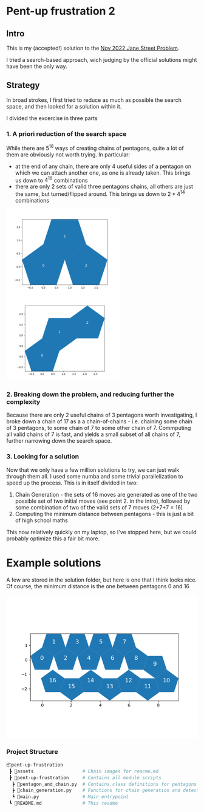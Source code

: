 # Pent-up frustration 2
## Intro
This is my (accepted!) solution to the [Nov 2022 Jane Street Problem](https://www.janestreet.com/puzzles/pent-up-frustration-2-index/).

I tried a search-based approach, wich judging by the official solutions might have been the only way. 

## Strategy
In broad strokes, I first tried to reduce as much as possible the search space, and then looked for a solution within it. 

I divided the excercise in three parts

### 1. A priori reduction of the search space
While there are $5^{16}$ ways of creating chains of pentagons, quite a lot of them are obviously not worth trying. In particular:
- at the end of any chain, there are only 4 useful sides of a pentagon on which we can attach another one, as one is already taken. This brings us down to $4^{16}$ combinations
- there are only 2 sets of valid three pentagons chains, all others are just the same, but turned/flipped around. This brings us down to $2*4^{14}$ combinations

<img src="assets/min_chain_0.png" alt="Example 1" width="300"/>  <img src="assets/min_chain_1.png" alt="Example 2" width="300"/>

### 2. Breaking down the problem, and reducing further the complexity
Because there are only 2 useful chains of 3 pentagons worth investigating, I broke down a chain of 17 as a a chain-of-chains - i.e. chaining some chain of 3 pentagons, to some chain of 7 to some other chain of 7. 
Commputing all valid chains of 7 is fast, and yields a small subset of all chains of 7, further narrowing down the search space. 

### 3. Looking for a solution
Now that we only have a few million solutions to try, we can just walk through them all. I used some numba and some trivial parallelization to speed up the process.  This is in itself divided in two:
1. Chain Generation - the sets of 16 moves are generated as one of the two possible set of two initial moves (see point 2. in the intro), followed by some combination of two of the valid sets of 7 moves (2+7+7 = 16)
2. Computing the minimum distance between pentagons - this is just a bit of high school maths

This now relatively quickly on my laptop, so I've stopped here, but we could probably optimize this a fair bit more.  

# Example solutions 
A few are stored in the solution folder, but here is one that I think looks nice. Of course, the minimum distance is the one between pentagons 0 and 16

![solution](<assets/example 0.png>)

### Project Structure

```bash
📦pent-up-frustration
 ┣ 📂assets                  # Chain images for reacme.md
 ┣ 📂pent-up-frustration     # Contains all module scripts
  ┣ 📜pentagon_and_chain.py  # Contains class definitions for pentagons and chains, plotting and distance utils
  ┣ 📜chain_generation.py    # Functions for chain generation and detection of overlaps
  ┗ 📜main.py                # Main entrypoint
 ┗ 📜README.md               # This readme
```
